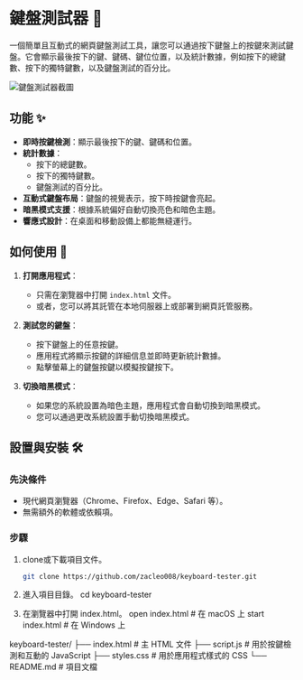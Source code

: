 # 鍵盤測試器 🎹

一個簡單且互動式的網頁鍵盤測試工具，讓您可以通過按下鍵盤上的按鍵來測試鍵盤。它會顯示最後按下的鍵、鍵碼、鍵位位置，以及統計數據，例如按下的總鍵數、按下的獨特鍵數，以及鍵盤測試的百分比。

![鍵盤測試器截圖](screenshot.png) <!-- 如果有截圖，可以加上 -->

## 功能 ✨

- **即時按鍵檢測**：顯示最後按下的鍵、鍵碼和位置。
- **統計數據**：
  - 按下的總鍵數。
  - 按下的獨特鍵數。
  - 鍵盤測試的百分比。
- **互動式鍵盤布局**：鍵盤的視覺表示，按下時按鍵會亮起。
- **暗黑模式支援**：根據系統偏好自動切換亮色和暗色主題。
- **響應式設計**：在桌面和移動設備上都能無縫運行。

## 如何使用 🚀

1. **打開應用程式**：
   - 只需在瀏覽器中打開 `index.html` 文件。
   - 或者，您可以將其託管在本地伺服器上或部署到網頁託管服務。

2. **測試您的鍵盤**：
   - 按下鍵盤上的任意按鍵。
   - 應用程式將顯示按鍵的詳細信息並即時更新統計數據。
   - 點擊螢幕上的鍵盤按鍵以模擬按鍵按下。

3. **切換暗黑模式**：
   - 如果您的系統設置為暗色主題，應用程式會自動切換到暗黑模式。
   - 您可以通過更改系統設置手動切換暗黑模式。

## 設置與安裝 🛠️

### 先決條件
- 現代網頁瀏覽器（Chrome、Firefox、Edge、Safari 等）。
- 無需額外的軟體或依賴項。

### 步驟
1. clone或下載項目文件。
   ```bash
   git clone https://github.com/zacleo008/keyboard-tester.git

2. 進入項目目錄。
    cd keyboard-tester

3. 在瀏覽器中打開 index.html。
    open index.html  # 在 macOS 上
    start index.html # 在 Windows 上

keyboard-tester/
├── index.html          # 主 HTML 文件
├── script.js           # 用於按鍵檢測和互動的 JavaScript
├── styles.css          # 用於應用程式樣式的 CSS
└── README.md           # 項目文檔
